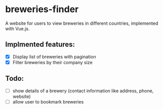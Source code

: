 # breweries-finder

A website for users to view breweries in different countries, implemented with Vue.js.

## Implmented features:
- [x] Display list of breweries with pagination
- [x] Filter breweries by their company size

## Todo:
- [ ] show details of a brewery (contact information like address, phone, website)
- [ ] allow user to bookmark breweries